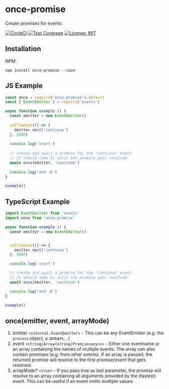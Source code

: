 # once-promise

Create promises for events.

[![CircleCI](https://circleci.com/gh/robojones/once.svg?style=shield)](https://circleci.com/gh/robojones/once)
[![Test Coverage](https://codeclimate.com/github/robojones/once/badges/coverage.svg)](https://codeclimate.com/github/robojones/once/coverage)
[![License: MIT](https://img.shields.io/badge/License-MIT-yellow.svg)](https://opensource.org/licenses/MIT)

## Installation

NPM:
```
npm install once-promise --save
```

## JS Example

```javascript
const once = require('once-promise').default
const { EventEmitter } = require('events')

async function example () {
  const emitter = new EventEmitter()
  
  setTimeout(() => {
    emitter.emit('continue')
  }, 5000)
  
  console.log('start')
  
  // create and await a promise for the "continue" event.
  // It should take 5s until the promise gets resolved.
  await once(emitter, 'continue')
  
  console.log('end :D')
}

example()
```

## TypeScript Example
```typescript
import EventEmitter from 'events'
import once from 'once-promise'

async function example () {
  const emitter = new EventEmitter()


  setTimeout(() => {
    emitter.emit('continue')
  }, 5000)

  console.log('start')

  // create and await a promise for the "continue" event.
  // It should take 5s until the promise gets resolved.
  await once(emitter, 'continue')

  console.log('end :D')
}

example()
```

## once(emitter, event, arrayMode)
1. emitter `<internal.EventEmitter>` - This can be any EventEmitter (e.g. the `process` object, a stream,...)
2. event `<string|Array<string|Promise<any>>>` - Either one eventname or an array containing the names of multiple events. The array can also contain promises (e.g. from other events). If an array is passed, the returned promise will resolve to the first promise/event that gets resolved.
3. arrayMode? `<true>` - If you pass true as last parameter, the promise will resolve to an array containing all arguments provided by the (fastest) event. This can be useful if an event emits multiple values.

